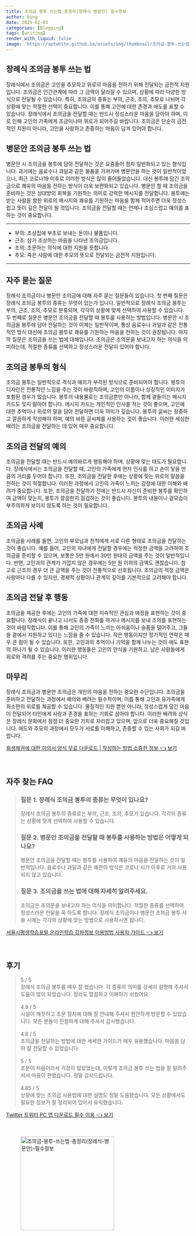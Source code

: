 ```yaml
---
title: 조의금 봉투 쓰는법 총정리(장례식 병문안) 필수정보
author: bing
date: 2025-02-03
categories: [Blogging]
tags: [writing]
render_with_liquid: false
image: 'https://aptwhite.github.io/assets/img/thumbnail/조의금-봉투-쓰는법-총정리(장례식-병문안)-필수정보.webp'
---
```



<h2 id='장례식_조의금_봉투_쓰기'>장례식 조의금 봉투 쓰는 법</h2>

<p>장례식에서 조의금은 고인을 추모하고 위로의 마음을 전하기 위해 전달되는 금전적 지원입니다. 조의금은 인간관계에 따라 그 금액이 달라질 수 있으며, 상황에 따라 다양한 방식으로 전달될 수 있습니다. 특히, 조의금의 종류는 부의, 근조, 조의, 추모로 나뉘며 각 상황에 맞는 적절한 선택이 중요합니다. 이를 통해 고인에 대한 존경과 애도를 표할 수 있습니다. 장례식에서 조의금을 전달할 때는 반드시 정성스러운 마음을 담아야 하며, 이로 인해 고인의 가족에게 조금이나마 위로가 되어주길 바랍니다. 조의금은 단순히 금전적인 지원이 아니라, 고인을 사랑하고 존중하는 마음이 담겨 있어야 합니다.</p>

<h2 id='병문안_조의금_봉투_쓰기'>병문안 조의금 봉투 쓰는 법</h2>

<p>병문안 시 조의금을 봉투에 담아 전달하는 것은 요즘들어 점차 일반화되고 있는 형식입니다. 과거에는 음료수나 과일과 같은 물품을 가져가며 병문안을 하는 것이 일반적이었으나, 최근 코로나19 이후로 이러한 방식은 많이 줄어들었습니다. 대신 봉투에 담긴 조의금으로 쾌유의 마음을 전하는 방식이 더욱 보편화되고 있습니다. 병문안 할 때 조의금을 준비하는 것은 상대방의 회복을 기원하는 의미로 강력한 메시지를 전달합니다. 봉투에는 받는 사람을 향한 위로의 메시지와 쾌유를 기원하는 마음을 함께 적어주면 더욱 정성스럽고 뜻이 깊은 전달이 될 것입니다. 조의금을 전달할 때는 언제나 조심스럽고 예의를 표하는 것이 중요합니다.</p>

<hr />

<ul>
    <li>부의: 초상집에 부조로 보내는 돈이나 물품입니다.</li>
    <li>근조: 삼가 조상하는 마음을 나타낸 조의금입니다.</li>
    <li>조의: 조문하는 의식에 대한 지원을 뜻합니다.</li>
    <li>추모: 죽은 사람에 대한 추모의 뜻으로 전달되는 금전적 지원입니다.</li>
</ul>

<hr />

<h2 id='자주_묻는_질문'>자주 묻는 질문</h2>

<p>장례식 조의금이나 병문안 조의금에 대해 자주 묻는 질문들이 있습니다. 첫 번째 질문은 장례식 조의금 봉투의 종류는 무엇이 있는가 입니다. 일반적으로 장례식 조의금 봉투는 부의, 근조, 조의, 추모로 분류되며, 각각의 상황에 맞게 선택하여 사용할 수 있습니다. 두 번째로 질문은 병문안 조의금을 전달할 때 봉투를 사용하는 방법입니다. 병문안 시 조의금을 봉투에 담아 전달하는 것이 이제는 일반적이며, 통상 음료수나 과일과 같은 전통적인 방식 대신에 조의금 봉투로 쾌유를 기원하는 마음을 전하는 것이 권장됩니다. 마지막 질문은 조의금을 쓰는 법에 대해입니다. 조의금은 조의문을 보내고자 하는 의식을 의미하는데, 적절한 종류를 선택하고 정성스러운 전달이 있어야 합니다.</p>

<h2 id='조의금_봉투의_형식'>조의금 봉투의 형식</h2>

<p>조의금 봉투는 일반적으로 격식과 예의가 부각된 방식으로 준비되어야 합니다. 봉투의 디자인은 전통적인 느낌을 주는 것이 바람직하며, 고인의 이름이나 상징적인 이미지가 포함된 경우가 많습니다. 봉투의 내용물로는 조의금뿐만 아니라, 함께 곁들이는 메시지 카드도 잊지 말아야 합니다. 메시지 카드는 개인적인 인사를 적는 것이 좋으며, 고인에 대한 추억이나 위로의 말을 담아 전달하면 더욱 의미가 깊습니다. 봉투의 글씨는 정중하고 깔끔하게 작성해야 하며, 예의 바른 글씨체를 사용하는 것이 좋습니다. 이러한 세심한 배려는 조의금을 전달하는 데 있어 매우 중요합니다.</p>

<h2 id='조의금_전달의_예의'>조의금 전달의 예의</h2>

<p>조의금을 전달할 때는 반드시 예의바르게 행동해야 하며, 상황에 맞는 태도가 필요합니다. 장례식에서는 조의금을 전달할 때, 고인의 가족에게 먼저 인사를 하고 손이 닿을 만큼의 거리를 두어야 합니다. 또한, 조의금을 전달한 후에는 상황에 맞는 위로의 말씀을 전하는 것이 적절합니다. 이러한 과정에서 고인의 가족이 느끼는 감정에 대한 이해와 배려가 중요합니다. 또한, 조의금을 전달하기 전에는 반드시 자신이 준비한 봉투를 확인하여 금액이 맞는지, 봉투가 깔끔한지 점검하는 것이 좋습니다. 봉투의 내용이나 겉모습이 부주의하게 보이지 않도록 하는 것이 필요합니다.</p>

<h2 id='조의금_사례'>조의금 사례</h2>

<p>조의금을 사례를 들면, 고인의 부모님과 친척에게 서로 다른 형태로 조의금을 전달하는 것이 좋습니다. 예를 들어, 고인의 자녀에게 전달할 경우에는 적정한 금액을 고려하여 조의금을 준비할 수 있으며, 보통은 5만 원에서 30만 원대의 금액을 주는 것이 일반적입니다. 반면, 고인과의 관계가 가깝지 않은 경우에는 5만 원 이하의 금액도 괜찮습니다. 참고로 근조의 경우 더 큰 금액을 주는 것이 전통적으로 선호됩니다. 조의금의 적정 금액은 사람마다 다를 수 있지만, 경제적 상황이나 관계의 깊이를 기본적으로 고려해야 합니다.</p>

<h2 id='조의금_전달후의_행동'>조의금 전달 후 행동</h2>

<p>조의금을 제공한 후에는 고인의 가족에 대한 지속적인 관심과 애정을 표현하는 것이 중요합니다. 장례식이 끝나고 나서도 종종 전화를 하거나 메시지를 보내 조의를 표현하는 것이 바람직합니다. 이를 통해 고인의 가족이 느끼는 아쉬움이나 슬픔을 덜어주고, 그들을 곁에서 지원하고 있다는 느낌을 줄 수 있습니다. 작은 행동이지만 정기적인 연락은 매우 큰 힘이 될 수 있습니다. 또한, 고인과의 추억이나 기억을 함께 나누는 것이 애도 표현의 하나가 될 수 있습니다. 이러한 행동들은 고인의 안식을 기원하고, 남은 사람들에게 위로와 격려를 주는 중요한 행위입니다.</p>

<h2 id='마무리'>마무리</h2>

<p>장례식 조의금과 병문안 조의금은 개인의 마음을 전하는 중요한 수단입니다. 조의금을 준비하고 전달하는 과정에서 예의와 배려는 필수적이며, 이를 통해 고인과 유가족에게 최소한의 위로를 제공할 수 있습니다. 물질적인 지원 뿐만 아니라, 정성스럽게 담긴 마음이 전달되어 타인에게 사랑과 존경을 표하는 기회로 삼아야 합니다. 이러한 배려와 상식은 장례식 문화에서 점점 더 중요한 가치로 자리잡고 있으며, 앞으로 더욱 중요해질 것입니다. 애도와 추모의 과정에서 모두가 서로를 이해하고, 존중할 수 있는 사회가 되길 바랍니다.</p>


<p><a class="click-button" title="회생채권에 대한 이의서 양식 무료 다운로드 | 작성하는 방법 소중한 정보" href="https://aptwhite.github.io/posts/%ED%9A%8C%EC%83%9D%EC%B1%84%EA%B6%8C%EC%97%90-%EB%8C%80%ED%95%9C-%EC%9D%B4%EC%9D%98%EC%84%9C-%EC%96%91%EC%8B%9D-%EB%AC%B4%EB%A3%8C-%EB%8B%A4%EC%9A%B4%EB%A1%9C%EB%93%9C-%EC%9E%91%EC%84%B1%ED%95%98%EB%8A%94-%EB%B0%A9%EB%B2%95-%EC%86%8C%EC%A4%91%ED%95%9C-%EC%A0%95%EB%B3%B4/" rel="dofollow">회생채권에 대한 이의서 양식 무료 다운로드 | 작성하는 방법 소중한 정보 👈 보기</a></p><br>
<h2 id='자주_찾는_FAQ'>자주 찾는 FAQ</h2>
<div itemscope="" itemtype="https://schema.org/FAQPage"> 
<blockquote> 
<div itemscope="" itemprop="mainEntity" itemtype="https://schema.org/Question"> 
<h3 itemprop="name">질문 1. 장례식 조의금 봉투의 종류는 무엇이 있나요?</h3> 
<div itemscope="" itemprop="acceptedAnswer" itemtype="https://schema.org/Answer"> 
<span itemprop="text"> 
<p>장례식 조의금 봉투의 종류로는 부의, 근조, 조의, 추모가 있습니다. 각각의 종류는 상황에 맞게 선택하여 사용할 수 있습니다.</p> 
</span> </div> 

<p></div> </p>

<div itemscope="" itemprop="mainEntity" itemtype="https://schema.org/Question"> 
<h3 itemprop="name">질문 2. 병문안 조의금을 전달할 때 봉투를 사용하는 방법은 어떻게 되나요?</h3> 
<div itemscope="" itemprop="acceptedAnswer" itemtype="https://schema.org/Answer"> 
<span itemprop="text"> 
<p>병문안 조의금을 전달할 때는 봉투를 사용하여 쾌유의 마음을 전달하는 것이 일반적입니다. 음료수나 과일과 같은 예전의 방식은 코로나 시기 이후로 거의 사용되지 않고 있습니다.</p> 
</span> </div> 

<p></div> </p>

<div itemscope="" itemprop="mainEntity" itemtype="https://schema.org/Question"> 
<h3 itemprop="name">질문 3. 조의금을 쓰는 법에 대해 자세히 알려주세요.</h3> 
<div itemscope="" itemprop="acceptedAnswer" itemtype="https://schema.org/Answer"> 
<span itemprop="text"> 
<p>조의금은 조의문을 보내고자 하는 의식을 의미합니다. 적절한 종류를 선택하여 정성스러운 전달을 꼭 하도록 합니다. 장례식 조의금이나 병문안 조의금 봉투 사용 시에는 각각의 상황에 맞는 방법으로 사용하시면 됩니다.</p> 
</span> </div> 

<p></div> 
</blockquote> 
</div></p>
<p><a class="click-button" title="서울시평생학습포털 온라인학습 강좌정보 이용방법 사용자 가이드" href="https://aptwhite.github.io/posts/%EC%84%9C%EC%9A%B8%EC%8B%9C%ED%8F%89%EC%83%9D%ED%95%99%EC%8A%B5%ED%8F%AC%ED%84%B8-%EC%98%A8%EB%9D%BC%EC%9D%B8%ED%95%99%EC%8A%B5-%EA%B0%95%EC%A2%8C%EC%A0%95%EB%B3%B4-%EC%9D%B4%EC%9A%A9%EB%B0%A9%EB%B2%95-%EC%82%AC%EC%9A%A9%EC%9E%90-%EA%B0%80%EC%9D%B4%EB%93%9C/" rel="dofollow">서울시평생학습포털 온라인학습 강좌정보 이용방법 사용자 가이드 👈 보기</a></p><br>
<h2 id='후기'>후기</h2>
<div itemscope itemtype="https://schema.org/Product">
  <blockquote>
  <div itemprop="review" itemscope itemtype="https://schema.org/Review">
      <div itemprop="reviewRating" itemscope itemtype="https://schema.org/Rating"> <span itemprop="ratingValue">5</span> / <span itemprop="bestRating">5</span> </div>
      <span itemprop="reviewBody">장례식 조의금 봉투를 매우 잘 썼습니다. 각 종류의 의미를 상세히 설명해 주셔서 도움이 많이 되었습니다. 정리도 깔끔하고 이해하기 쉬웠어요.</span>
  </div>
  <br>
  <div itemprop="review" itemscope itemtype="https://schema.org/Review">
      <div itemprop="reviewRating" itemscope itemtype="https://schema.org/Rating"> <span itemprop="ratingValue">4.9</span> / <span itemprop="bestRating">5</span> </div>
      <span itemprop="reviewBody">시설이 깨끗하고 조문 절차에 대해 잘 안내해 주셔서 편안하게 방문할 수 있었습니다. 모든 분들이 친절하게 대해 주셔서 감사했습니다.</span>
  </div>
  <br>
  <div itemprop="review" itemscope itemtype="https://schema.org/Review">
      <div itemprop="reviewRating" itemscope itemtype="https://schema.org/Rating"> <span itemprop="ratingValue">4.8</span> / <span itemprop="bestRating">5</span> </div>
      <span itemprop="reviewBody">조의금을 전달하는 방법에 대한 세세한 가이드가 매우 유용했습니다. 마음을 담아 잘 전달할 수 있었습니다.</span>
  </div>
  <br>
  <div itemprop="review" itemscope itemtype="https://schema.org/Review">
      <div itemprop="reviewRating" itemscope itemtype="https://schema.org/Rating"> <span itemprop="ratingValue">5</span> / <span itemprop="bestRating">5</span> </div>
      <span itemprop="reviewBody">조문이 처음이라서 걱정이 많았었는데, 이렇게 조의금 봉투 쓰는 법을 잘 알려주셔서 마음이 편했습니다. 정말 감사드립니다.</span>
  </div>
  <br>
  <div itemprop="review" itemscope itemtype="https://schema.org/Review">
      <div itemprop="reviewRating" itemscope itemtype="https://schema.org/Rating"> <span itemprop="ratingValue">4.85</span> / <span itemprop="bestRating">5</span> </div>
      <span itemprop="reviewBody">상황에 맞는 조의금 사용법에 대한 설명도 정말 도움됐습니다. 모든 상황에서도 필요한 정보가 잘 정리되어 있어서 유익했습니다.</span>
  </div>
  </blockquote>
</div>
<p><a class="click-button" title="Twitter 트위터 PC 앱 다운로드 필수 이용" href="https://aptwhite.github.io/posts/Twitter-%ED%8A%B8%EC%9C%84%ED%84%B0-PC-%EC%95%B1-%EB%8B%A4%EC%9A%B4%EB%A1%9C%EB%93%9C-%ED%95%84%EC%88%98-%EC%9D%B4%EC%9A%A9/" rel="dofollow">Twitter 트위터 PC 앱 다운로드 필수 이용 👈 보기</a></p><br>
<figure class="image"><img src="https://aptwhite.github.io/assets/img/thumbnail/조의금-봉투-쓰는법-총정리(장례식-병문안)-필수정보.webp" alt="조의금-봉투-쓰는법-총정리(장례식-병문안)-필수정보" width="256" height="256"></figure>